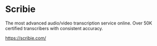 # Scribie
The most advanced audio/video transcription service online. Over 50K certified transcribers with consistent accuracy.

https://scribie.com/
